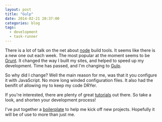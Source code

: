 ```yaml
---
layout: post
title: "Gulp"
date: 2014-02-21 20:37:00
categories: blog
tags:
  - development
  - task-runner
---
```


There is a lot of talk on the net about [node][node] build tools. It seems like there is a new one out each week. The most popular at the moment seems to be [Grunt][grunt]. It changed the way I built my sites, and helped to speed up my development. Time has passed, and I'm changing to [Gulp][gulp].

So why did I change? Well the main reason for me, was that it you configure it with JavaScript. No more long winded configuration files. It also had the benifit of allowing my to keep my code DRYer.

If you're interested, there are plenty of great [tutorials][gulpTutorial] out there. So take a look, and shorten your development process!

I've put together a [boilerplate][gulpBoilerplate] to help me kick off new projects. Hopefully it will be of use to more than just me.

[node]:             http://nodejs.org/
[grunt]:            http://gruntjs.com/
[gulp]:             http://gulpjs.com/
[gulpTutorial]:     http://travismaynard.com/writing/getting-started-with-gulp
[gulpBoilerplate]:  https://github.com/Eruant/gulp-boilerplate
